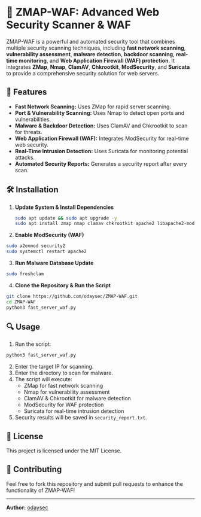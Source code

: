 # 📌 ZMAP-WAF: Advanced Web Security Scanner & WAF
ZMAP-WAF is a powerful and automated security tool that combines multiple security scanning techniques, including **fast network scanning**, **vulnerability assessment**, **malware detection**, **backdoor scanning**, **real-time monitoring**, and **Web Application Firewall (WAF) protection**. It integrates **ZMap**, **Nmap**, **ClamAV**, **Chkrootkit**, **ModSecurity**, and **Suricata** to provide a comprehensive security solution for web servers.

## 🚀 Features
- **Fast Network Scanning:** Uses ZMap for rapid server scanning.
- **Port & Vulnerability Scanning:** Uses Nmap to detect open ports and vulnerabilities.
- **Malware & Backdoor Detection:** Uses ClamAV and Chkrootkit to scan for threats.
- **Web Application Firewall (WAF):** Integrates ModSecurity for real-time web security.
- **Real-Time Intrusion Detection:** Uses Suricata for monitoring potential attacks.
- **Automated Security Reports:** Generates a security report after every scan.

## 🛠️ Installation
1. **Update System & Install Dependencies**
   ```bash
   sudo apt update && sudo apt upgrade -y
   sudo apt install zmap nmap clamav chkrootkit apache2 libapache2-mod-security2 suricata -y
   ```

2. **Enable ModSecurity (WAF)**
```bash
sudo a2enmod security2
sudo systemctl restart apache2
```

3. **Run Malware Database Update**
```bash
sudo freshclam
```

4. **Clone the Repository & Run the Script**

```bash
git clone https://github.com/odaysec/ZMAP-WAF.git
cd ZMAP-WAF
python3 fast_server_waf.py
```

## 🔍 Usage
1. Run the script:
```bash
python3 fast_server_waf.py
```
2. Enter the target IP for scanning.
3. Enter the directory to scan for malware.
4. The script will execute:
   - ZMap for fast network scanning
   - Nmap for vulnerability assessment
   - ClamAV & Chkrootkit for malware detection
   - ModSecurity for WAF protection
   - Suricata for real-time intrusion detection
5. Security results will be saved in `security_report.txt`.

## 📜 License
This project is licensed under the MIT License.

## 🤝 Contributing
Feel free to fork this repository and submit pull requests to enhance the functionality of ZMAP-WAF!

---
**Author:** [odaysec](https://github.com/odaysec)

